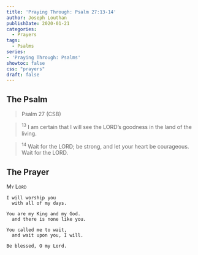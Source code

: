 ```yaml
---
title: 'Praying Through: Psalm 27:13-14'
author: Joseph Louthan
publishDate: 2020-01-21
categories:
  - Prayers
tags:
  - Psalms
series:
- 'Praying Through: Psalms'
showtoc: false
css: "prayers"
draft: false
---
```

## The Psalm

>Psalm 27 (CSB)  

><sup>13</sup> I am certain that I will see the LORD’s goodness in the land of the living. 

><sup>14</sup> Wait for the LORD; be strong, and let your heart be courageous. Wait for the LORD.

## The Prayer

<div style="font-variant: small-caps;">My Lord</div>

```text
I will worship you
  with all of my days.

You are my King and my God.
  and there is none like you.

You called me to wait,
  and wait upon you, I will.

Be blessed, O my Lord.
```
